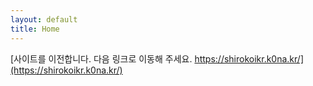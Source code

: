 ```yaml
---
layout: default
title: Home
---
```


[사이트를 이전합니다. 다음 링크로 이동해 주세요. https://shirokoikr.k0na.kr/](https://shirokoikr.k0na.kr/)
